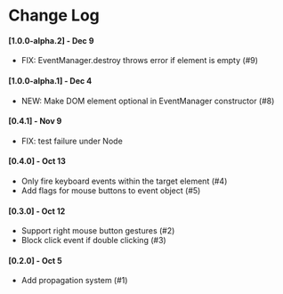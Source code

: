 # Change Log

#### [1.0.0-alpha.2] - Dec 9
- FIX: EventManager.destroy throws error if element is empty (#9)

#### [1.0.0-alpha.1] - Dec 4
- NEW: Make DOM element optional in EventManager constructor  (#8)

#### [0.4.1] - Nov 9
- FIX: test failure under Node

#### [0.4.0] - Oct 13
- Only fire keyboard events within the target element (#4)
- Add flags for mouse buttons to event object (#5)

#### [0.3.0] - Oct 12
- Support right mouse button gestures (#2)
- Block click event if double clicking (#3)

#### [0.2.0] - Oct 5
- Add propagation system (#1)
